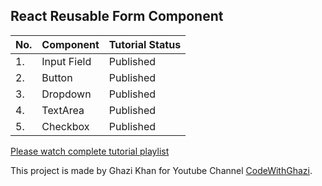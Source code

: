 ## React Reusable Form Component

|No. | Component| Tutorial Status |
|--- | --- | --- |
|1. | Input Field | Published |
|2. | Button | Published |
|3. | Dropdown | Published |
|4. | TextArea | Published |
|5. | Checkbox | Published |

[Please watch complete tutorial playlist](https://www.youtube.com/playlist?list=PLtUG3cTN2la1bCd3dvl2Vm9PBo7F413WK)

This project is made by Ghazi Khan for Youtube Channel [CodeWithGhazi](https://www.youtube.com/channel/UCio7gIFilw6wsgbTZAVOBrg).

